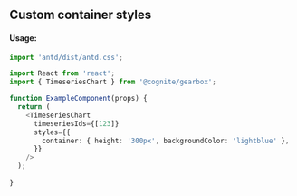 ## Custom container styles

<!-- STORY -->

#### Usage:

```typescript jsx
import 'antd/dist/antd.css';

import React from 'react';
import { TimeseriesChart } from '@cognite/gearbox';

function ExampleComponent(props) {
  return (
    <TimeseriesChart
      timeseriesIds={[123]}
      styles={{
        container: { height: '300px', backgroundColor: 'lightblue' },
      }}
    />
  );
  
}
```
